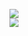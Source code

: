 [![](https://img.shields.io/badge/Made%20With-Github%20Spray-lightgrey.svg?style=for-the-badge&logo=github)](https://github.com/Annihil/github-spray#2900)  
[![](https://i.imgur.com/2DrTn0Z.gif)](https://github.com/Annihil/github-spray)